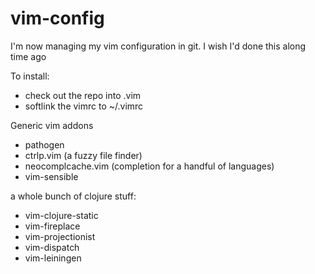 vim-config
==========

I'm now managing my vim configuration in git. I wish I'd done this along time ago

To install:

- check out the repo into .vim
- softlink the vimrc to ~/.vimrc

Generic vim addons

- pathogen
- ctrlp.vim		(a fuzzy file finder)
- neocomplcache.vim	(completion for a handful of languages)
- vim-sensible

a whole bunch of clojure stuff:
- vim-clojure-static	
- vim-fireplace		
- vim-projectionist
- vim-dispatch		
- vim-leiningen		
